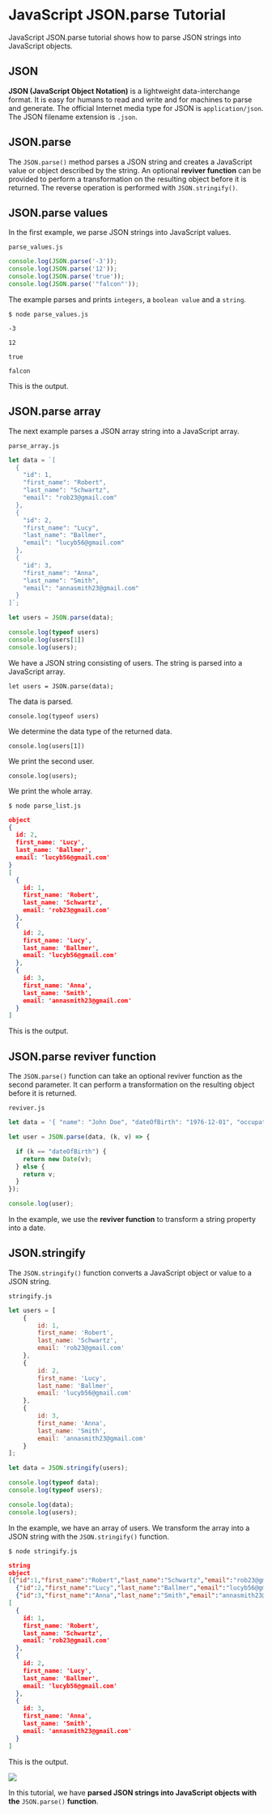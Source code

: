 # JavaScript JSON.parse Tutorial

JavaScript JSON.parse tutorial shows how to parse JSON strings into JavaScript objects.

 
## JSON

**JSON (JavaScript Object Notation)** is a lightweight data-interchange format. It is easy for humans to read and write and for machines to parse and generate. The official Internet media type for JSON is `application/json`. The JSON filename extension is `.json`.

## JSON.parse

The `JSON.parse()` method parses a JSON string and creates a JavaScript value or object described by the string. An optional **reviver function** can be provided to perform a transformation on the resulting object before it is returned. The reverse operation is performed with `JSON.stringify()`.

## JSON.parse values

In the first example, we parse JSON strings into JavaScript values.

`parse_values.js`

```js
console.log(JSON.parse('-3'));
console.log(JSON.parse('12'));
console.log(JSON.parse('true'));
console.log(JSON.parse('"falcon"'));
```

The example parses and prints `integers`, a `boolean value` and a `string`.

`$ node parse_values.js`

`-3`  
  
`12` 
   
`true`  

`falcon`

This is the output.

## JSON.parse array

The next example parses a JSON array string into a JavaScript array.

`parse_array.js`

```js
let data = `[
  {
    "id": 1,
    "first_name": "Robert",
    "last_name": "Schwartz",
    "email": "rob23@gmail.com"
  },
  {
    "id": 2,
    "first_name": "Lucy",
    "last_name": "Ballmer",
    "email": "lucyb56@gmail.com"
  },
  {
    "id": 3,
    "first_name": "Anna",
    "last_name": "Smith",
    "email": "annasmith23@gmail.com"
  }
]`;

let users = JSON.parse(data);

console.log(typeof users)
console.log(users[1])
console.log(users);
```

We have a JSON string consisting of users. The string is parsed into a JavaScript array.

`let users = JSON.parse(data);`

The data is parsed.

`console.log(typeof users)`

We determine the data type of the returned data.

`console.log(users[1])`

We print the second user.

`console.log(users);`

We print the whole array.

`$ node parse_list.js`

```json
object
{
  id: 2,
  first_name: 'Lucy',
  last_name: 'Ballmer',
  email: 'lucyb56@gmail.com'
}
[
  {
    id: 1,
    first_name: 'Robert',
    last_name: 'Schwartz',
    email: 'rob23@gmail.com'
  },
  {
    id: 2,
    first_name: 'Lucy',
    last_name: 'Ballmer',
    email: 'lucyb56@gmail.com'
  },
  {
    id: 3,
    first_name: 'Anna',
    last_name: 'Smith',
    email: 'annasmith23@gmail.com'
  }
]
```

This is the output.

## JSON.parse reviver function

The `JSON.parse()` function can take an optional reviver function as the second parameter. It can perform a transformation on the resulting object before it is returned.

`reviver.js`

```js
let data = '{ "name": "John Doe", "dateOfBirth": "1976-12-01", "occupation": "gardener"}';

let user = JSON.parse(data, (k, v) => {

  if (k == "dateOfBirth") {
    return new Date(v);
  } else {
    return v;
  }
});

console.log(user);
```

In the example, we use the **reviver function** to transform a string property into a date.

## JSON.stringify

The `JSON.stringify()` function converts a JavaScript object or value to a JSON string.

`stringify.js`

```js
let users = [
    {
        id: 1,
        first_name: 'Robert',
        last_name: 'Schwartz',
        email: 'rob23@gmail.com'
    },
    {
        id: 2,
        first_name: 'Lucy',
        last_name: 'Ballmer',
        email: 'lucyb56@gmail.com'
    },
    {
        id: 3,
        first_name: 'Anna',
        last_name: 'Smith',
        email: 'annasmith23@gmail.com'
    }
];

let data = JSON.stringify(users);

console.log(typeof data);
console.log(typeof users);

console.log(data);
console.log(users);
```

In the example, we have an array of users. We transform the array into a JSON string with the `JSON.stringify()` function.

`$ node stringify.js`

```json
string
object
[{"id":1,"first_name":"Robert","last_name":"Schwartz","email":"rob23@gmail.com"},
  {"id":2,"first_name":"Lucy","last_name":"Ballmer","email":"lucyb56@gmail.com"},
  {"id":3,"first_name":"Anna","last_name":"Smith","email":"annasmith23@gmail.com"}]
[
  {
    id: 1,
    first_name: 'Robert',
    last_name: 'Schwartz',
    email: 'rob23@gmail.com'
  },
  {
    id: 2,
    first_name: 'Lucy',
    last_name: 'Ballmer',
    email: 'lucyb56@gmail.com'
  },
  {
    id: 3,
    first_name: 'Anna',
    last_name: 'Smith',
    email: 'annasmith23@gmail.com'
  }
]
```

This is the output.

![](demo.png)

In this tutorial, we have **parsed JSON strings into JavaScript objects with the** `JSON.parse()` **function**.